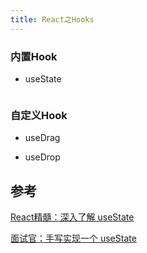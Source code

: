 ```yaml
---
title: React之Hooks
---
```


### 内置Hook

- useState

```js

```



### 自定义Hook

- useDrag




- useDrop



## 参考

[React精髓：深入了解 useState](https://mp.weixin.qq.com/s/nYX8Lnj7uwGHAeL5rEnRRg)

[面试官：手写实现一个 useState](https://mp.weixin.qq.com/s/NgdLw0hTnX7R3VkC56dPgg)
